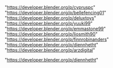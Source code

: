 "https://developer.blender.org/p/cypruspc"
"https://developer.blender.org/p/bellefencing01"
"https://developer.blender.org/p/deluxtoys"
"https://developer.blender.org/p/yuuki99"
"https://developer.blender.org/p/emmastone99"
"https://developer.blender.org/p/liosmith90"
"https://developer.blender.org/p/finnrobinanders"
"https://developer.blender.org/p/diennhetht"
"https://developer.blender.org/p/arzdigital"
 
"https://developer.blender.org/p/diennhetht"
 

